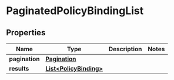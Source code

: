 

# PaginatedPolicyBindingList


## Properties

| Name | Type | Description | Notes |
|------------ | ------------- | ------------- | -------------|
|**pagination** | [**Pagination**](Pagination.md) |  |  |
|**results** | [**List&lt;PolicyBinding&gt;**](PolicyBinding.md) |  |  |



